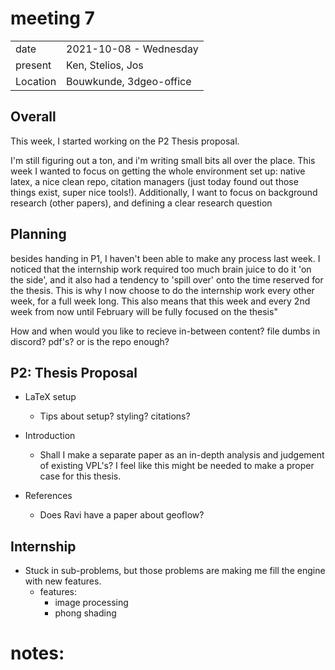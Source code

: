 # meeting 7
|          |                         |
| -------- | ----------------------- |
| date     | 2021-10-08 - Wednesday
| present  | Ken, Stelios, Jos
| Location | Bouwkunde, 3dgeo-office



Overall
-------
This week, I started working on the P2 Thesis proposal. 

I'm still figuring out a ton, and i'm writing small bits all over the place. 
This week I wanted to focus on getting the whole environment set up: native latex, a nice clean repo, citation managers (just today found out those things exist, super nice tools!). 
Additionally, I want to focus on background research (other papers), and defining a clear research question



Planning
--------
besides handing in P1, I haven't been able to make any process last week. 
I noticed that the internship work required too much brain juice to do it 'on the side', and it also had a tendency to 'spill over' onto the time reserved for the thesis. 
This is why I now choose to do the internship work every other week, for a full week long. 
This also means that this week and every 2nd week from now until February will be fully focused on the thesis"

How and when would you like to recieve in-between content? file dumbs in discord? pdf's? or is the repo enough?



P2: Thesis Proposal
-----------------------------
- LaTeX setup
  - Tips about setup? styling? citations?

- Introduction
  - Shall I make a separate paper as an in-depth analysis and judgement of existing VPL's? I feel like this might be needed to make a proper case for this thesis.

- References 
  - Does Ravi have a paper about geoflow?



Internship 
----------
- Stuck in sub-problems, but those problems are making me fill the engine with new features. 
  - features: 
    - image processing
    - phong shading

# notes: 


